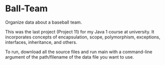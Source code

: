 # Ball-Team
 Organize data about a baseball team.
 
 This was the last project (Project 11) for my Java 1 course at university. It incorporates concepts of encapsulation, scope, polymorphism, exceptions, interfaces, inheritance, and others.
 
 To run, download all the source files and run main with a command-line argument of the path/filename of the data file you want to use.
